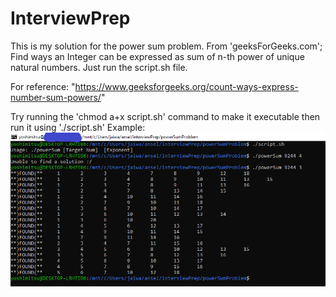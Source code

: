 # InterviewPrep
This is my solution for the power sum problem. From 'geeksForGeeks.com'; Find ways an Integer can be expressed as sum of n-th power of unique natural numbers.
Just run the script.sh file.

For reference: "https://www.geeksforgeeks.org/count-ways-express-number-sum-powers/"

Try running the 'chmod a+x script.sh' command to make it executable then run it using './script.sh'
Example:
![screenshot of the script running](https://raw.githubusercontent.com/jaiwant1996/InterviewPrep/master/powerSumProblem/1.PNG)
